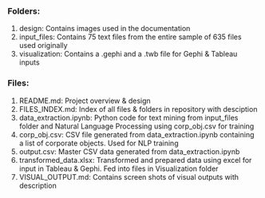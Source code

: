 ### Folders:
1. design: Contains images used in the documentation
2. input_files: Contains 75 text files from the entire sample of 635 files used originally
3. visualization: Contains a .gephi and a .twb file for Gephi & Tableau inputs

### Files:
1. README.md: Project overview & design
2. FILES_INDEX.md: Index of all files & folders in repository with desciption
3. data_extraction.ipynb: Python code for text mining from input_files folder and Natural Language Processing using corp_obj.csv for training
4. corp_obj.csv: CSV file generated from data_extraction.ipynb containing a list of corporate objects. Used for NLP training
5. output.csv: Master CSV data generated from data_extraction.ipynb
6. transformed_data.xlsx: Transformed and prepared data using excel for input in Tableau & Gephi. Fed into files in Visualization folder
7. VISUAL_OUTPUT.md: Contains screen shots of visual outputs with description
